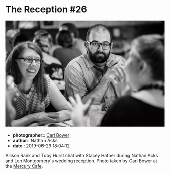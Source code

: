 # The Reception \#26

![Allison Rank and Toby Hurst chat with Stacey Hafner](assets/2019-06-29-set-3-the-reception-26.webp)

* **photographer**:: [Carl Bower](https://carlbowerphotos.com)
* **author**:: Nathan Acks
* **date**:: 2019-06-29 18:04:12

Allison Rank and Toby Hurst chat with Stacey Hafner during Nathan Acks and Len Montgomery's wedding reception. Photo taken by Carl Bower at the [Mercury Cafe](http://mercurycafe.com).
